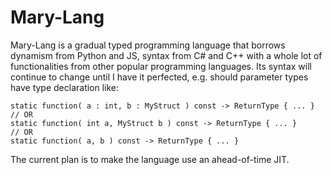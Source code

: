 # Mary-Lang
Mary-Lang is a gradual typed programming language that borrows dynamism from Python and JS, syntax from C# and C++ with a whole lot of functionalities from other popular programming languages. Its syntax will continue to change until I have it perfected, e.g. should parameter types have type declaration like:
    
    static function( a : int, b : MyStruct ) const -> ReturnType { ... }
    // OR
    static function( int a, MyStruct b ) const -> ReturnType { ... }
    // OR
    static function( a, b ) const -> ReturnType { ... }

The current plan is to make the language use an ahead-of-time JIT.
